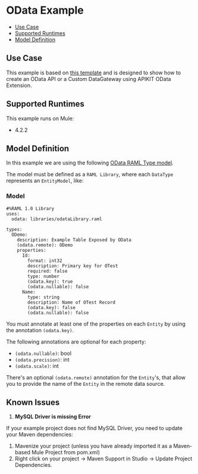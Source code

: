 
# OData Example

- [Use Case](#use-case)
- [Supported Runtimes](#supported-runtimes)
- [Model Definition](#model-definition)

## Use Case

This example is based on [this template](https://github.com/mulesoft/apikit-odata-template) and is designed to show how to create an OData API or a Custom DataGateway using APIKIT OData Extension.

## Supported Runtimes

This example runs on Mule:

- 4.2.2

## Model Definition

In this example we are using the following [OData RAML Type model](src/main/resources/api/odata.raml).

The model must be defined as a `RAML Library`, where each `DataType` represents an `EntityModel`, like:

### Model

``` raml
#%RAML 1.0 Library
uses:
  odata: libraries/odataLibrary.raml

types:
  ODemo:
    description: Example Table Exposed by OData
    (odata.remote): ODemo
    properties:
      Id:
        format: int32
        description: Primary key for OTest
        required: false
        type: number
        (odata.key): true
        (odata.nullable): false
      Name:
        type: string
        description: Name of OTest Record
        (odata.key): false
        (odata.nullable): false
```

You must annotate at least one of the properties on each `Entity` by using the annotation `(odata.key)`.

The following annotations are optional for each property:

- `(odata.nullable)`: bool
- `(odata.precision)`: int
- `(odata.scale)`: int

There's an optional `(odata.remote)` annotation for the `Entity`'s, that allow you to provide the name of the `Entity` in the remote data source.

## Known Issues

1. **MySQL Driver is missing Error**

 If your example project does not find MySQL Driver, you need to update your Maven dependencies:
  1. Mavenize your project (unless you have already imported it as a Maven-based Mule Project from pom.xml)
  2. Right click on your project -> Maven Support in Studio -> Update Project Dependencies.
